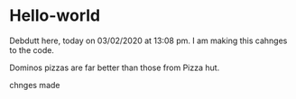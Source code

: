 # Hello-world

Debdutt here, today on 03/02/2020 at 13:08 pm. I am making this cahnges to the code.

Dominos pizzas are far better than those from Pizza hut.

chnges made